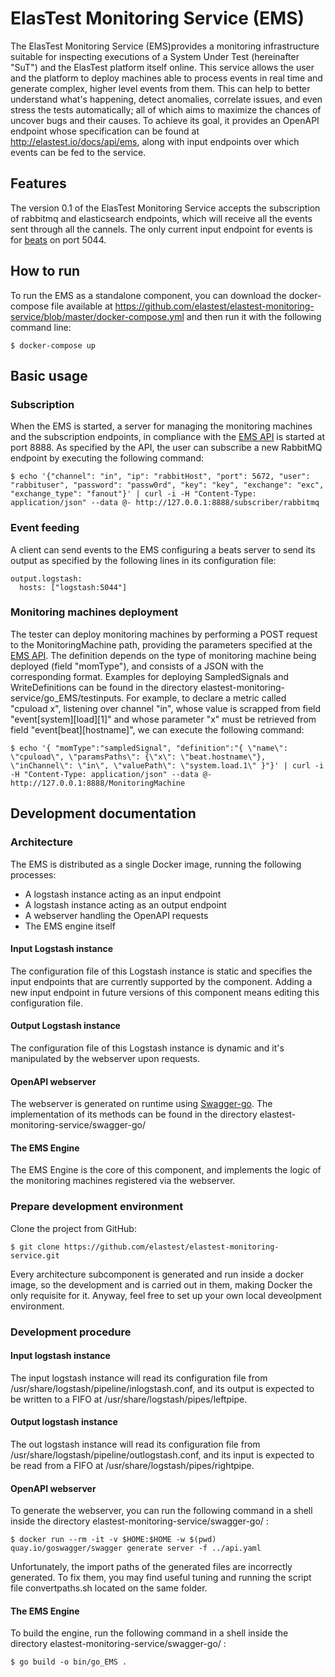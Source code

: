 # ElasTest Monitoring Service (EMS)

The ElasTest Monitoring Service (EMS)provides a monitoring infrastructure suitable for inspecting executions of a System Under Test (hereinafter "SuT") and the ElasTest platform itself online.
This service allows the user and the platform to deploy machines able to process events in real time and generate complex, higher level events from them. This can help to better understand what's happening, detect anomalies, correlate issues, and even stress the tests automatically; all of which aims to maximize the chances of uncover bugs and their causes.
To achieve its goal, it provides an OpenAPI endpoint whose specification can be found at http://elastest.io/docs/api/ems, along with input endpoints over which events can be fed to the service.

## Features
The version 0.1 of the ElasTest Monitoring Service accepts the subscription of rabbitmq and elasticsearch endpoints, which will receive all the events sent through all the cannels.
The only current input endpoint for events is for [beats](https://www.elastic.co/products/beats) on port 5044.

## How to run

To run the EMS as a standalone component, you can download the docker-compose file available at https://github.com/elastest/elastest-monitoring-service/blob/master/docker-compose.yml and then run it with the following command line:
```
$ docker-compose up
```

## Basic usage

### Subscription

When the EMS is started, a server for managing the monitoring machines and the subscription endpoints, in compliance with the [EMS API](http://elastest.io/docs/api/ems) is started at port 8888.
As specified by the API, the user can subscribe a new RabbitMQ endpoint by executing the following command:
```
$ echo '{"channel": "in", "ip": "rabbitHost", "port": 5672, "user": "rabbituser", "password": "passw0rd", "key": "key", "exchange": "exc", "exchange_type": "fanout"}' | curl -i -H "Content-Type: application/json" --data @- http://127.0.0.1:8888/subscriber/rabbitmq
```

### Event feeding

A client can send events to the EMS configuring a beats server to send its output as specified by the following lines in its configuration file:
```
output.logstash:
  hosts: ["logstash:5044"]
```

### Monitoring machines deployment

The tester can deploy monitoring machines by performing a POST request to the MonitoringMachine path, providing the parameters specified at the [EMS API](http://elastest.io/docs/api/ems). The definition depends on the type of monitoring machine being deployed (field "momType"), and consists of a JSON with the corresponding format.
Examples for deploying SampledSignals and WriteDefinitions can be found in the directory elastest-monitoring-service/go\_EMS/testinputs. For example, to declare a metric called "cpuload x", listening over channel "in", whose value is scrapped from field "event[system][load][1]" and whose parameter "x" must be retrieved from field "event[beat][hostname]", we can execute the following command:
```
$ echo '{ "momType":"sampledSignal", "definition":"{ \"name\": \"cpuload\", \"paramsPaths\": {\"x\": \"beat.hostname\"}, \"inChannel\": \"in\", \"valuePath\": \"system.load.1\" }"}' | curl -i -H "Content-Type: application/json" --data @- http://127.0.0.1:8888/MonitoringMachine
```

## Development documentation

### Architecture

The EMS is distributed as a single Docker image, running the following processes:
* A logstash instance acting as an input endpoint
* A logstash instance acting as an output endpoint
* A webserver handling the OpenAPI requests
* The EMS engine itself

#### Input Logstash instance

The configuration file of this Logstash instance is static and specifies the input endpoints that are currently supported by the component. Adding a new input endpoint in future versions of this component means editing this configuration file.

#### Output Logstash instance

The configuration file of this Logstash instance is dynamic and it's manipulated by the webserver upon requests.

#### OpenAPI webserver

The webserver is generated on runtime using [Swagger-go](https://github.com/go-swagger/go-swagger). The implementation of its methods can be found in the directory elastest-monitoring-service/swagger-go/

#### The EMS Engine

The EMS Engine is the core of this component, and implements the logic of the monitoring machines registered via the webserver.

### Prepare development environment

Clone the project from GitHub:
```
$ git clone https://github.com/elastest/elastest-monitoring-service.git
```

Every architecture subcomponent is generated and run inside a docker image, so the development and is carried out in them, making Docker the only requisite for it. Anyway, feel free to set up your own local deveolpment environment.

### Development procedure

#### Input logstash instance

The input logstash instance will read its configuration file from /usr/share/logstash/pipeline/inlogstash.conf, and its output is expected to be written to a FIFO at /usr/share/logstash/pipes/leftpipe.

#### Output logstash instance

The out logstash instance will read its configuration file from /usr/share/logstash/pipeline/outlogstash.conf, and its input is expected to be read from a FIFO at /usr/share/logstash/pipes/rightpipe.

#### OpenAPI webserver

To generate the webserver, you can run the following command in a shell inside the directory elastest-monitoring-service/swagger-go/ :
```
$ docker run --rm -it -v $HOME:$HOME -w $(pwd) quay.io/goswagger/swagger generate server -f ../api.yaml
```

Unfortunately, the import paths of the generated files are incorrectly generated. To fix them, you may find useful tuning and running the script file convertpaths.sh located on the same folder.

#### The EMS Engine

To build the engine, run the following command in a shell inside the directory elastest-monitoring-service/swagger-go/ :
```
$ go build -o bin/go_EMS .
```
